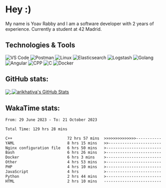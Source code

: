 
# Hey :)
My name is Yoav Rabby and I am a software developer with 2 years of experience.
Currently a student at 42 Madrid.

## Technologies & Tools
![VS Code](https://img.shields.io/badge/-VS%20Code-green?style=flat-square&logo=visual-studio-code)
![Postman](https://img.shields.io/badge/Postman-blue?style=flat-square&logo=postman)
![Linux](https://img.shields.io/badge/Linux-black?style=flat-square&logo=linux)
![Elasticsearch](https://img.shields.io/badge/Elasticsearch-005571?style=flat-square&logo=elasticsearch)
![Logstash](https://img.shields.io/badge/Logstash-005571?style=flat-square&logo=logstash)
![Golang](https://img.shields.io/badge/Golang-06062C?style=flat-square&logo=go)
![Angular](https://img.shields.io/badge/Angular-06062C?style=flat-square&logo=angular)
![CPP](https://img.shields.io/badge/CPP-06062C?style=flat-square&logo=CPP)
![C](https://img.shields.io/badge/C-06062C?style=flat-square&logo=C)
![Docker](https://img.shields.io/badge/Docker-06062C?style=flat-square&logo=Docker)

## GitHub stats:
<a href="https://github.com/arikhativa/arikhativa">
  <img align="center" src="https://github-readme-stats.vercel.app/api/top-langs/?username=arikhativa&hide=java,html,tex&title_color=ffffff&text_color=c9cacc&icon_color=2bbc8a&bg_color=1d1f21&langs_count=3" />
</a>
<a href="https://github.com/arikhativa/arikhativa">
  <img align="center" src="https://github-readme-stats.vercel.app/api?username=arikhativa&show_icons=true&line_height=27&count_private=true&title_color=ffffff&text_color=c9cacc&icon_color=2bbc8a&bg_color=1d1f21" alt="arikhativa's GitHub Stats" />
</a>

## WakaTime stats:
```txt
From: 29 June 2023 - To: 21 October 2023

Total Time: 129 hrs 28 mins

C++                        72 hrs 57 mins  >>>>>>>>>>>>>>-----------   56.34 %
YAML                       8 hrs 15 mins   >>-----------------------   06.38 %
Nginx configuration file   6 hrs 50 mins   >------------------------   05.29 %
Bash                       6 hrs 26 mins   >------------------------   04.98 %
Docker                     6 hrs 3 mins    >------------------------   04.67 %
Other                      4 hrs 53 mins   >------------------------   03.78 %
PHP                        4 hrs 10 mins   >------------------------   03.22 %
JavaScript                 4 hrs           >------------------------   03.10 %
Python                     2 hrs 44 mins   >------------------------   02.12 %
HTML                       2 hrs 10 mins   -------------------------   01.68 %
```

<!--END_SECTION:waka-->